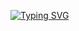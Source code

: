 [![Typing SVG](https://readme-typing-svg.demolab.com?font=Fira+Code&pause=1000&color=6495ED&width=435&lines=Hi+I'm+Taehun+Kim+%F0%9F%98%9A)](https://git.io/typing-svg)


<!--
**xo0102/xo0102** is a ✨ _special_ ✨ repository because its `README.md` (this file) appears on your GitHub profile.

Here are some ideas to get you started:

- 🔭 I’m currently working on ...
- 🌱 I’m currently learning ...
- 👯 I’m looking to collaborate on ...
- 🤔 I’m looking for help with ...
- 💬 Ask me about ...
- 📫 How to reach me: ...
- 😄 Pronouns: ...
- ⚡ Fun fact: ...
-->
